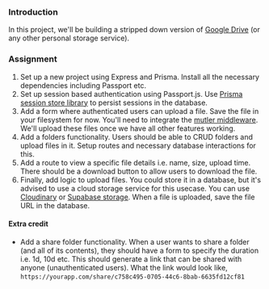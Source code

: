 ### Introduction

In this project, we'll be building a stripped down version of [Google Drive](https://www.google.com/drive/) (or any other personal storage service).

### Assignment

<div class="lesson-content__panel" markdown="1">

1. Set up a new project using Express and Prisma. Install all the necessary dependencies including Passport etc.
1. Set up session based authentication using Passport.js. Use [Prisma session store library](https://github.com/kleydon/prisma-session-store#readme) to persist sessions in the database.
1. Add a form where authenticated users can upload a file. Save the file in your filesystem for now. You'll need to integrate the [mutler middleware](https://github.com/expressjs/multer). We'll upload these files once we have all other features working.
1. Add a folders functionality. Users should be able to CRUD folders and upload files in it. Setup routes and necessary database interactions for this.
1. Add a route to view a specific file details i.e. name, size, upload time. There should be a download button to allow users to download the file.
1. Finally, add logic to upload files. You could store it in a database, but it's advised to use a cloud storage service for this usecase. You can use [Cloudinary](https://cloudinary.com/) or [Supabase storage](https://supabase.com/docs/guides/storage). When a file is uploaded, save the file URL in the database.

#### Extra credit

- Add a share folder functionality. When a user wants to share a folder (and all of its contents), they should have a form to specify the duration i.e. 1d, 10d etc. This should generate a link that can be shared with anyone (unauthenticated users). What the link would look like, `https://yourapp.com/share/c758c495-0705-44c6-8bab-6635fd12cf81`

</div>
